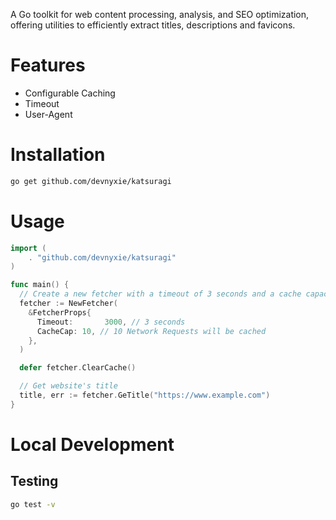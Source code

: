 A Go toolkit for web content processing, analysis, and SEO optimization, offering utilities to efficiently extract titles, descriptions and favicons.

# Features

- Configurable Caching
- Timeout
- User-Agent

# Installation

```bash
go get github.com/devnyxie/katsuragi
```

# Usage

```go
import (
	. "github.com/devnyxie/katsuragi"
)

func main() {
  // Create a new fetcher with a timeout of 3 seconds and a cache capacity of 10
  fetcher := NewFetcher(
    &FetcherProps{
      Timeout:       3000, // 3 seconds
      CacheCap: 10, // 10 Network Requests will be cached
    },
  )

  defer fetcher.ClearCache()

  // Get website's title
  title, err := fetcher.GeTitle("https://www.example.com")
}
```

# Local Development

## Testing

```bash
go test -v
```
